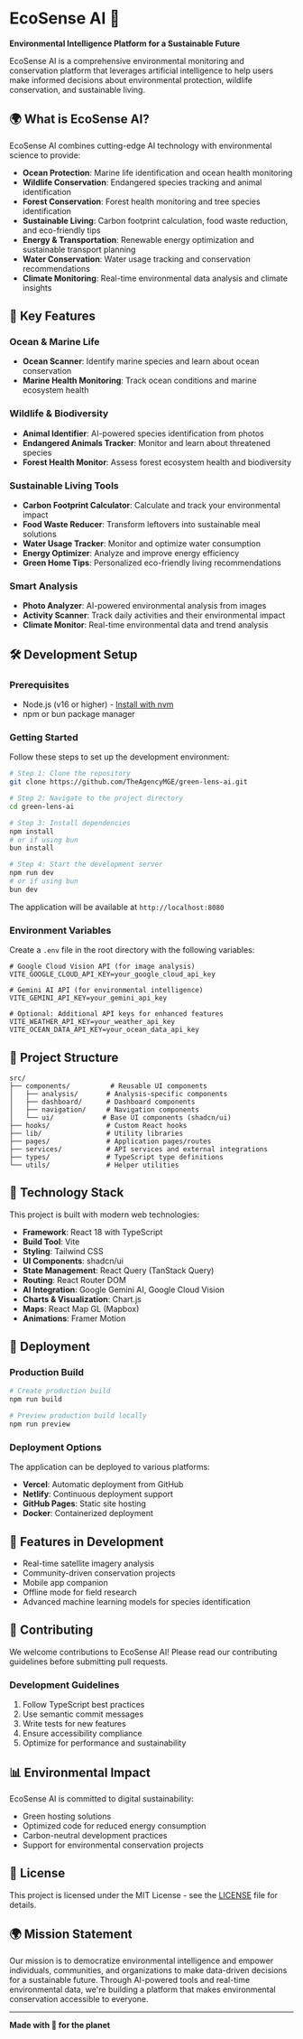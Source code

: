 # EcoSense AI 🌱

**Environmental Intelligence Platform for a Sustainable Future**

EcoSense AI is a comprehensive environmental monitoring and conservation platform that leverages artificial intelligence to help users make informed decisions about environmental protection, wildlife conservation, and sustainable living.

## 🌍 What is EcoSense AI?

EcoSense AI combines cutting-edge AI technology with environmental science to provide:

- **Ocean Protection**: Marine life identification and ocean health monitoring
- **Wildlife Conservation**: Endangered species tracking and animal identification
- **Forest Conservation**: Forest health monitoring and tree species identification
- **Sustainable Living**: Carbon footprint calculation, food waste reduction, and eco-friendly tips
- **Energy & Transportation**: Renewable energy optimization and sustainable transport planning
- **Water Conservation**: Water usage tracking and conservation recommendations
- **Climate Monitoring**: Real-time environmental data analysis and climate insights

## 🚀 Key Features

### Ocean & Marine Life
- **Ocean Scanner**: Identify marine species and learn about ocean conservation
- **Marine Health Monitoring**: Track ocean conditions and marine ecosystem health

### Wildlife & Biodiversity
- **Animal Identifier**: AI-powered species identification from photos
- **Endangered Animals Tracker**: Monitor and learn about threatened species
- **Forest Health Monitor**: Assess forest ecosystem health and biodiversity

### Sustainable Living Tools
- **Carbon Footprint Calculator**: Calculate and track your environmental impact
- **Food Waste Reducer**: Transform leftovers into sustainable meal solutions
- **Water Usage Tracker**: Monitor and optimize water consumption
- **Energy Optimizer**: Analyze and improve energy efficiency
- **Green Home Tips**: Personalized eco-friendly living recommendations

### Smart Analysis
- **Photo Analyzer**: AI-powered environmental analysis from images
- **Activity Scanner**: Track daily activities and their environmental impact
- **Climate Monitor**: Real-time environmental data and trend analysis

## 🛠️ Development Setup

### Prerequisites

- Node.js (v16 or higher) - [Install with nvm](https://github.com/nvm-sh/nvm#installing-and-updating)
- npm or bun package manager

### Getting Started

Follow these steps to set up the development environment:

```sh
# Step 1: Clone the repository
git clone https://github.com/TheAgencyMGE/green-lens-ai.git

# Step 2: Navigate to the project directory
cd green-lens-ai

# Step 3: Install dependencies
npm install
# or if using bun
bun install

# Step 4: Start the development server
npm run dev
# or if using bun
bun dev
```

The application will be available at `http://localhost:8080`

### Environment Variables

Create a `.env` file in the root directory with the following variables:

```env
# Google Cloud Vision API (for image analysis)
VITE_GOOGLE_CLOUD_API_KEY=your_google_cloud_api_key

# Gemini AI API (for environmental intelligence)
VITE_GEMINI_API_KEY=your_gemini_api_key

# Optional: Additional API keys for enhanced features
VITE_WEATHER_API_KEY=your_weather_api_key
VITE_OCEAN_DATA_API_KEY=your_ocean_data_api_key
```

## 🎯 Project Structure

```
src/
├── components/          # Reusable UI components
│   ├── analysis/       # Analysis-specific components
│   ├── dashboard/      # Dashboard components
│   ├── navigation/     # Navigation components
│   └── ui/            # Base UI components (shadcn/ui)
├── hooks/              # Custom React hooks
├── lib/                # Utility libraries
├── pages/              # Application pages/routes
├── services/           # API services and external integrations
├── types/              # TypeScript type definitions
└── utils/              # Helper utilities
```

## 🧪 Technology Stack

This project is built with modern web technologies:

- **Framework**: React 18 with TypeScript
- **Build Tool**: Vite
- **Styling**: Tailwind CSS
- **UI Components**: shadcn/ui
- **State Management**: React Query (TanStack Query)
- **Routing**: React Router DOM
- **AI Integration**: Google Gemini AI, Google Cloud Vision
- **Charts & Visualization**: Chart.js
- **Maps**: React Map GL (Mapbox)
- **Animations**: Framer Motion

## 🚀 Deployment

### Production Build

```sh
# Create production build
npm run build

# Preview production build locally
npm run preview
```

### Deployment Options

The application can be deployed to various platforms:

- **Vercel**: Automatic deployment from GitHub
- **Netlify**: Continuous deployment support
- **GitHub Pages**: Static site hosting
- **Docker**: Containerized deployment

## 🌟 Features in Development

- Real-time satellite imagery analysis
- Community-driven conservation projects
- Mobile app companion
- Offline mode for field research
- Advanced machine learning models for species identification

## 🤝 Contributing

We welcome contributions to EcoSense AI! Please read our contributing guidelines before submitting pull requests.

### Development Guidelines

1. Follow TypeScript best practices
2. Use semantic commit messages
3. Write tests for new features
4. Ensure accessibility compliance
5. Optimize for performance and sustainability

## 📊 Environmental Impact

EcoSense AI is committed to digital sustainability:
- Green hosting solutions
- Optimized code for reduced energy consumption
- Carbon-neutral development practices
- Support for environmental conservation projects

## 📜 License

This project is licensed under the MIT License - see the [LICENSE](LICENSE) file for details.

## 🌍 Mission Statement

Our mission is to democratize environmental intelligence and empower individuals, communities, and organizations to make data-driven decisions for a sustainable future. Through AI-powered tools and real-time environmental data, we're building a platform that makes environmental conservation accessible to everyone.

---

**Made with 💚 for the planet**
